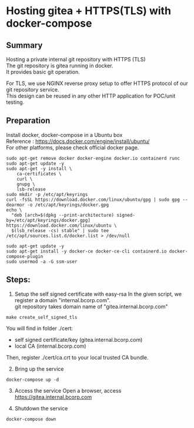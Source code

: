 # Hosting gitea + HTTPS(TLS) with docker-compose

## Summary
Hosting a private internal git repository with HTTPS (TLS)  
The git repository is gitea running in docker.  
It provides basic git operation.  

For TLS, we use NGINX reverse proxy setup to offer HTTPS protocol of our git repository service.  
This design can be reused in any other HTTP application for POC/unit testing.  

## Preparation
Install docker, docker-compose in a Ubuntu box  
Reference : https://docs.docker.com/engine/install/ubuntu/  
For other platforms, please check official docker page.
```
sudo apt-get remove docker docker-engine docker.io containerd runc
sudo apt-get update -y
sudo apt-get -y install \
    ca-certificates \
    curl \
    gnupg \
    lsb-release
sudo mkdir -p /etc/apt/keyrings
curl -fsSL https://download.docker.com/linux/ubuntu/gpg | sudo gpg --dearmor -o /etc/apt/keyrings/docker.gpg
echo \
  "deb [arch=$(dpkg --print-architecture) signed-by=/etc/apt/keyrings/docker.gpg] https://download.docker.com/linux/ubuntu \
  $(lsb_release -cs) stable" | sudo tee /etc/apt/sources.list.d/docker.list > /dev/null

sudo apt-get update -y
sudo apt-get install -y docker-ce docker-ce-cli containerd.io docker-compose-plugin
sudo usermod -a -G ssm-user
```


## Steps:
1) Setup the self signed certificate with easy-rsa
In the given script, we register a domain "internal.bcorp.com".  
git repository takes domain name of "gitea.internal.bcorp.com"
```
make create_self_signed_tls
```
You will find in folder ./cert:
- self signed certificate/key (gitea.internal.bcorp.com)
- local CA (internal.bcorp.com) 

Then, register ./cert/ca.crt to your local trusted CA bundle.  

2) Bring up the service
```
docker-compose up -d
```
3) Access the service
Open a browser, access https://gitea.internal.bcorp.com

3) Shutdown the service
```
docker-compose down
```
